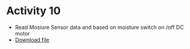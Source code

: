 # Activity 10
- Read Mosiure Sensor data and based on moisture switch on /off DC motor
- [Download file](activity-10.pdf)
